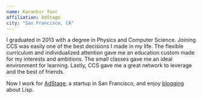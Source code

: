 ```yaml
---
name: Karanbir Toor
affiliation: AdStage
city: "San Francisco, CA"
---
```


I graduated in 2013 with a degree in Physics and Computer Science. Joining CCS
was easily one of the best decisions I made in my life. The flexible curriculum
and individualized attention gave me an education custom made for my interests
and ambitions. The small classes gave me an ideal environment for learning.
Lastly, CCS gave me a great network to leverage and the best of friends.

Now I work for [AdStage][adstage], a startup in San Francisco, and enjoy [blogging][blog] about
Lisp.

[adstage]: https://www.adstage.io/
[blog]: http://www.currentoor.com/

